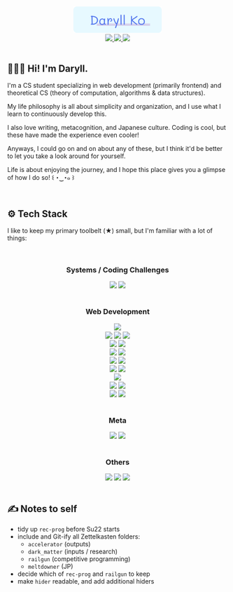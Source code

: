 <div align="center">
  <img src="assets/logo.png" width="40%" alt="logo">
</div>

<div align="center">
  <a href="https://twitter.com/daryll_ko" target="_blank" rel="noopener noreferrer">
    <img src="https://img.shields.io/static/v1?label=&logo=twitter&message=Twitter&labelColor=262A33&color=262A33">
  </a>
  <a href="https://www.linkedin.com/in/daryll-ko" target="_blank" rel="noopener noreferrer">
    <img src="https://img.shields.io/static/v1?label=&logo=linkedin&message=LinkedIn&labelColor=262A33&color=262A33">
  </a>
  <a href="https://anilist.co/user/daryll" target="_blank" rel="noopener noreferrer">
    <img src="https://img.shields.io/static/v1?label=&logo=anilist&message=AniList&labelColor=262A33&color=262A33">
  </a>
</div>

<br>

<h2>🙍🏻‍♂️ Hi! I'm Daryll.</h2>

I'm a CS student specializing in web development (primarily frontend) and theoretical CS (theory of computation, algorithms & data structures).

My life philosophy is all about simplicity and organization, and I use what I learn to continuously develop this.

I also love writing, metacognition, and Japanese culture. Coding is cool, but these have made the experience even cooler!

Anyways, I could go on and on about any of these, but I think it'd be better to let you take a look around for yourself.

Life is about enjoying the journey, and I hope this place gives you a glimpse of how I do so! ꒰ ･‿･๑ ꒱

<br>

<h2>⚙️ Tech Stack</h2>

I like to keep my primary toolbelt (★) small, but I'm familiar with a lot of things:

<br>

<div align="center">
  <h3>Systems / Coding Challenges</h3>
  <img src="https://img.shields.io/static/v1?label=&logo=rust&message=Rust ★&labelColor=262A33&color=262A33">
  <img src="https://img.shields.io/static/v1?label=&logo=cplusplus&message=C%2b%2b&labelColor=262A33&color=262A33">
</div>

<br>

<div align="center">
  <h3>Web Development</h3>
  <div>
    <img src="https://img.shields.io/static/v1?label=&logo=html5&message=HTML& labelColor=262A33&color=262A33">
  </div>
  <div>
    <img src="https://img.shields.io/static/v1?label=&logo=styledcomponents&message=styled-components ★& labelColor=262A33&color=262A33">
    <img src="https://img.shields.io/static/v1?label=&logo=sass&message=Sass& labelColor=262A33&color=262A33">
    <img src="https://img.shields.io/static/v1?label=&logo=css3&message=CSS& labelColor=262A33&color=262A33">
  </div>
  <div>
    <img src="https://img.shields.io/static/v1?label=&logo=typescript&message=TypeScript ★&labelColor=262A33&color=262A33">
    <img src="https://img.shields.io/static/v1?label=&logo=javascript&message=JavaScript&labelColor=262A33&color=262A33">
  </div>
  <div>
    <img src="https://img.shields.io/static/v1?label=&logo=nextdotjs&message=Next.js&labelColor=262A33&color=262A33">
    <img src="https://img.shields.io/static/v1?label=&logo=react&message=React ★&labelColor=262A33&color=262A33">
  </div>
  <div>
    <img src="https://img.shields.io/static/v1?label=&logo=express&message=Express&labelColor=262A33&color=262A33">
    <img src="https://img.shields.io/static/v1?label=&logo=nodedotjs&message=Node.js&labelColor=262A33&color=262A33">
  </div>
  <div>
    <img src="https://img.shields.io/static/v1?label=&logo=redis&message=Redis&labelColor=262A33&color=262A33">
    <img src="https://img.shields.io/static/v1?label=&logo=mongodb&message=MongoDB&labelColor=262A33&color=262A33">
  </div>
  <div>
    <img src="https://img.shields.io/static/v1?label=&logo=graphql&message=GraphQL&labelColor=262A33&color=262A33">
  </div>
  <div>
    <img src="https://img.shields.io/static/v1?label=&logo=cypress&message=Cypress ★&labelColor=262A33&color=262A33">
    <img src="https://img.shields.io/static/v1?label=&logo=jest&message=Jest&labelColor=262A33&color=262A33">
  </div>
  <div>
    <img src="https://img.shields.io/static/v1?label=&logo=vite&message=Vite ★&labelColor=262A33&color=262A33">
    <img src="https://img.shields.io/static/v1?label=&logo=webpack&message=Webpack&labelColor=262A33&color=262A33">
  </div>
</div>

<br>

<div align="center">
  <h3>Meta</h3>
  <img src="https://img.shields.io/static/v1?label=&logo=git&message=Git ★&labelColor=262A33&color=262A33">
  <img src="https://img.shields.io/static/v1?label=&logo=github&message=GitHub ★&labelColor=262A33&color=262A33">
</div>

<br>

<div align="center">
  <h3>Others</h3>
  <img src="https://img.shields.io/static/v1?label=&logo=haskell&message=Haskell&labelColor=262A33&color=262A33">
  <img src="https://img.shields.io/static/v1?label=&logo=python&message=Python&labelColor=262A33&color=262A33">
  <img src="https://img.shields.io/static/v1?label=&logo=figma&message=Figma&labelColor=262A33&color=262A33">
</div>

<br>

<h2>✍ Notes to self</h2>

- tidy up `rec-prog` before Su22 starts
- include and Git-ify all Zettelkasten folders:
  - `accelerator` (outputs)
  - `dark_matter` (inputs / research)
  - `railgun` (competitive programming)
  - `meltdowner` (JP)
- decide which of `rec-prog` and `railgun` to keep
- make `hider` readable, and add additional hiders
